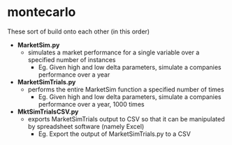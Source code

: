 # montecarlo

These sort of build onto each other (in this order)

* <b>MarketSim.py</b>
  * simulates a market performance for a single variable over a specified number of instances
    * Eg. Given high and low delta parameters, simulate a companies performance over a year
* <b>MarketSimTrials.py</b>
  * performs the entire MarketSim function a specified number of times
    * Eg. Given high and low delta parameters, simulate a companies performance over a year, 1000 times
 * <b>MktSimTrialsCSV.py</b>
   * exports MarketSimTrials output to CSV so that it can be manipulated by spreadsheet software (namely Excel)
     * Eg. Export the output of MarketSimTrials.py to a CSV
  
